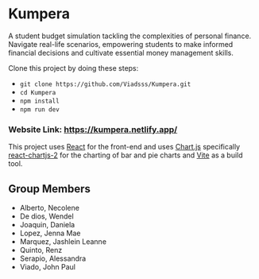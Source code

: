 # Kumpera

A student budget simulation tackling the complexities of personal finance.
Navigate real-life scenarios, empowering students to make informed financial decisions and cultivate essential money management skills.

Clone this project by doing these steps:

- `git clone https://github.com/Viadsss/Kumpera.git`
- `cd Kumpera`
- `npm install`
- `npm run dev`

### Website Link: https://kumpera.netlify.app/

This project uses [React](https://react.dev/) for the front-end and uses [Chart.js](https://www.chartjs.org/) specifically [react-chartjs-2](https://react-chartjs-2.js.org/) for the charting of bar and pie charts and [Vite](https://vitejs.dev/) as a build tool.

## Group Members
- Alberto, Necolene
- De dios, Wendel
- Joaquin, Daniela
- Lopez, Jenna Mae
- Marquez, Jashlein Leanne
- Quinto, Renz
- Serapio, Alessandra
- Viado, John Paul
